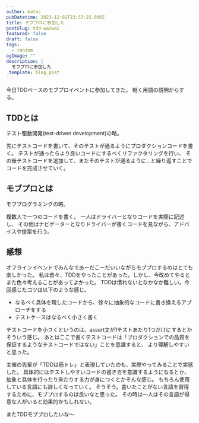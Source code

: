 ```yaml
---
author: matac
pubDatetime: 2023-12-02T23:37:25.000Z
title: モブプロに参加した
postSlug: tdd-waiwai
featured: false
draft: false
tags:
  - random
ogImage: ""
description: |
  モブプロに参加した
_template: blog_post
---
```


今日TDDベースのモブプロイベントに参加してきた。
軽く用語の説明からする。

## TDDとは

テスト駆動開発(test-driven development)の略。

先にテストコードを書いて、そのテストが通るようにプロダクションコードを書く。
テストが通ったらより良いコードにするべくリファクタリングを行い、
その後テストコードを追加して、またそのテストが通るように...と繰り返すことでコードを完成させていく。

## モブプロとは

モブプログラミングの略。

複数人で一つのコードを書く。
一人はドライバーとなりコードを実際に記述し、
その他はナビゲーターとなりドライバーが書くコードを見ながら、アドバイスや提案を行う。

## 感想

オフラインイベントでみんなであーだこーだいいながらモブプロするのはとても楽しかった。
私は昔々、TDDをやったことがあった。しかし、今改めてやるとまた色々考えることがあってよかった。
TDDは慣れないとなかなか難しい。今回感じたコツは以下のような感じ。

- なるべく具体を現したコードから、徐々に抽象的なコードに書き換えるアプローチをする
- テストケースはなるべく小さく書く

テストコードを小さくというのは、assert文が1テストあたり1つだけにするとかそういう感じ。
あとはここで書くテストコードは「プロダクションでの品質を保証するようなテストコードではない」ことを意識すると、
より理解しやすいと思った。

主催の先輩が「TDDは筋トレ」と表現していたのも、実際やってみることで実感した。
具体的にはテストしやすいコードの書き方を意識するようになるとか、
抽象と具体を行ったり来たりする力が身につくとかそんな感じ。
もちろん使用している言語にも詳しくなっていく。
そうそう。書いたことがない言語を習得するために、モブプロするのは良いなと思った。
その時は一人はその言語が得意な人がいると効果的かもしれない。

またTDDモブプロしたいな〜
